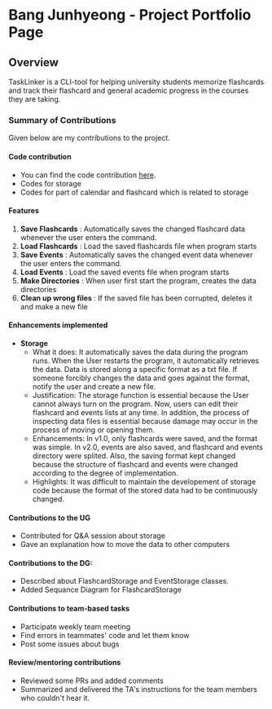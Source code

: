# Bang Junhyeong - Project Portfolio Page

## Overview

TaskLinker is a CLI-tool for helping university students memorize flashcards and track their flashcard and general academic progress in the courses they are taking.

### Summary of Contributions

Given below are my contributions to the project.

#### Code contribution
- You can find the code contribution [here](https://nus-cs2113-ay2324s1.github.io/tp-dashboard/?search=&sort=groupTitle&sortWithin=title&timeframe=commit&mergegroup=&groupSelect=groupByRepos&breakdown=true&checkedFileTypes=docs~functional-code~test-code&since=2023-09-22&tabOpen=true&tabType=authorship&tabAuthor=junhyeong0411&tabRepo=AY2324S1-CS2113-F11-3%2Ftp%5Bmaster%5D&authorshipIsMergeGroup=false&authorshipFileTypes=docs~functional-code~test-code&authorshipIsBinaryFileTypeChecked=false&authorshipIsIgnoredFilesChecked=false).
- Codes for storage
- Codes for part of calendar and flashcard which is related to storage 

#### Features
1. **Save Flashcards** : Automatically saves the changed flashcard data whenever the user enters the command.
2. **Load Flashcards** : Load the saved flashcards file when program starts
3. **Save Events** : Automatically saves the changed event data whenever the user enters the command.
4. **Load Events** : Load the saved events file when program starts
5. **Make Directories** : When user first start the program, creates the data directories
6. **Clean up wrong files** : If the saved file has been corrupted, deletes it and make a new file

#### Enhancements implemented
- **Storage**
  - What it does:  It automatically saves the data during the program runs. When the User restarts the program, it automatically retrieves the data. Data is stored along a specific format as a txt file. If someone forcibly changes the data and goes against the format, notify the user and create a new file.
  - Justification: The storage function is essential because the User cannot always turn on the program. Now, users can edit their flashcard and events lists at any time. In addition, the process of inspecting data files is essential because damage may occur in the process of moving or opening them.
  - Enhancements: In v1.0, only flashcards were saved, and the format was simple. In v2.0, events are also saved, and flashcard and events directory were splited. Also, the saving format kept changed because the structure of flashcard and events were changed according to the degree of implementation.
  - Highlights: It was difficult to maintain the developement of storage code because the format of the stored data had to be continuously changed. 

#### Contributions to the UG
- Contributed for Q&A session about storage
- Gave an explanation how to move the data to other computers

#### Contributions to the DG:
- Described about FlashcardStorage and EventStorage classes.
- Added Sequance Diagram for FlashcardStorage

#### Contributions to team-based tasks
- Participate weekly team meeting
- Find errors in teammates' code and let them know
- Post some issues about bugs

#### Review/mentoring contributions
- Reviewed some PRs and added comments
- Summarized and delivered the TA's instructions for the team members who couldn't hear it.
